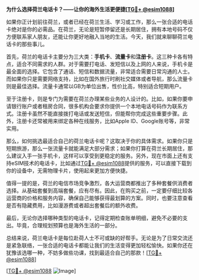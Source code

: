 **为什么选择荷兰电话卡？——让你的海外生活更便捷[[TG💪+ @esim1088](https://t.me/s/esim1088)]**

如果你正计划前往荷兰，或者已经在荷兰生活、学习或工作，那么一张合适的电话卡绝对是你的必需品。在荷兰，无论是短暂停留还是长期居住，拥有本地号码不仅方便联系家人朋友，还能让你更好地融入当地的生活。今天，我们就来聊聊荷兰电话卡的那些事儿。

首先，荷兰的电话卡主要分为三大类：**手机卡**、**流量卡**和**注册卡**。这三种卡各有特点，适合不同需求的人群。对于需要打电话、发短信以及上网的人来说，手机卡是最全面的选择。它包含了通话、短信和数据流量，非常适合需要日常沟通的人士。而如果你只是需要网络支持，比如在国外旅行时刷社交媒体或者导航，那么流量卡则是最佳选择。流量卡通常以GB为单位出售，性价比高，特别适合短期用户。

至于注册卡，则是专门为需要在荷兰办理某些业务的人设计的。比如，如果你要申请银行账户或者租房合同，很多机构会要求你提供一个本地电话号码作为联系方式。注册卡虽然不能直接拨打电话或发送短信，但能帮你完成这些重要步骤。此外，注册卡还常被用来绑定各种在线服务，比如Apple ID、Google账号等，非常实用。

那么，如何挑选最适合自己的荷兰电话卡呢？这取决于你的具体需求。如果你只是短期旅游，那么一张流量卡就能满足大部分需求；如果你打算在荷兰长期居住，那么建议入手一张手机卡，这样可以享受到更稳定的服务。另外，现在市面上还有支持eSIM技术的电话卡，比如通过[TG💪+ @esim1088](https://t.me/s/esim1088)提供的服务，可以直接下载到你的设备中，无需物理卡片，使用起来更加方便快捷。

值得一提的是，荷兰的电信市场竞争激烈，各大运营商都推出了多种套餐供消费者选择。从基础套餐到高端套餐，应有尽有。因此，在购买之前，一定要仔细比较各运营商的价格和服务内容，确保自己能够获得最划算的方案。同时，也要注意查看是否有隐藏费用，比如漫游费或者超出套餐后的额外收费。

最后，无论你选择哪种类型的电话卡，记得定期检查账单明细，避免不必要的支出。毕竟，合理规划预算也是海外生活的一部分。

总结来说，荷兰电话卡是每位赴荷人士不可或缺的好帮手。无论是为了日常交流还是紧急联络，一张合适的电话卡都能让我们的生活变得更加轻松愉快。如果你还在犹豫该选哪一种，不妨多做些功课，找到最适合自己的那款！[[TG💪+ @esim1088](https://t.me/s/esim1088)]

[[TG💪+ @esim1088](https://t.me/s/esim1088) ![Image](https://i.postimg.cc/4NQfJmqS/Snipaste-2025-05-13-00-14-12.png)]